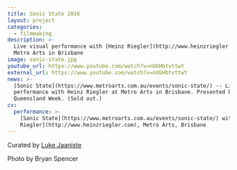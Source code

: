 ```yaml
---
title: Sonic State 2016
layout: project
categories:
  - filmmaking
description: >-
  Live visual performance with [Heinz Riegler](http://www.heinzriegler.com) at
  Metro Arts in Brisbane
image: sonic-state.jpg
youtube_url: https://www.youtube.com/watch?v=nUGHbtvttwY
external_url: https://www.youtube.com/watch?v=nUGHbtvttwY
news: >-
  [Sonic State](https://www.metroarts.com.au/events/sonic-state/) -- Live visual
  performance with Heinz Riegler at Metro Arts in Brisbane. Presented by
  Queensland Week. (Sold out.)
cv:
  performance: >-
    [Sonic State](https://www.metroarts.com.au/events/sonic-state/) with [Heinz
    Riegler](http://www.heinzriegler.com), Metro Arts, Brisbane
---
```


Curated by [Luke Jaaniste](http://www.lukejaaniste.com)

Photo by Bryan Spencer
